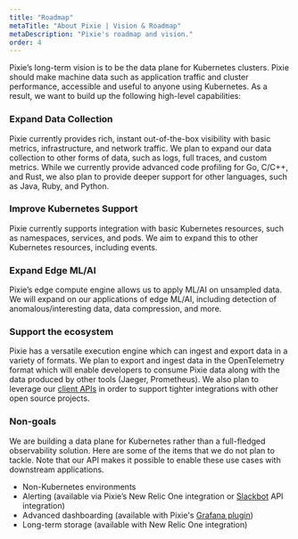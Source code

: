 ```yaml
---
title: "Roadmap"
metaTitle: "About Pixie | Vision & Roadmap"
metaDescription: "Pixie's roadmap and vision."
order: 4
---
```


Pixie’s long-term vision is to be the data plane for Kubernetes clusters. Pixie should make machine data such as application traffic and cluster performance, accessible and useful to anyone using Kubernetes. As a result, we want to build up the following high-level capabilities:

### Expand Data Collection
Pixie currently provides rich, instant out-of-the-box visibility with basic metrics, infrastructure, and network traffic. We plan to expand our data collection to other forms of data, such as logs, full traces, and custom metrics. While we currently provide advanced code profiling for Go, C/C++, and Rust, we also plan to provide deeper support for other languages, such as Java, Ruby, and Python.

### Improve Kubernetes Support
Pixie currently supports integration with basic Kubernetes resources, such as namespaces, services, and pods. We aim to expand this to other Kubernetes resources, including events. 

### Expand Edge ML/AI
Pixie’s edge compute engine allows us to apply ML/AI on unsampled data. We will expand on our applications of edge ML/AI, including detection of anomalous/interesting data, data compression, and more. 

### Support the ecosystem
Pixie has a versatile execution engine which can ingest and export data in a variety of formats. We plan to export and ingest data in the OpenTelemetry format which will enable developers to consume Pixie data along with the data produced by other tools (Jaeger, Prometheus). We also plan to leverage our [client APIs](/reference/api) in order to support tighter integrations with other open source projects.

### Non-goals

We are building a data plane for Kubernetes rather than a full-fledged observability solution. Here are some of the items that we do not plan to tackle. Note that our API makes it possible to enable these use cases with downstream applications.

* Non-Kubernetes environments
* Alerting (available via Pixie’s New Relic One integration or [Slackbot](/tutorials/slackbot-alert) API integration) 
* Advanced dashboarding (available with Pixie's [Grafana plugin](/reference/plugins))
* Long-term storage (available with New Relic One integration)

